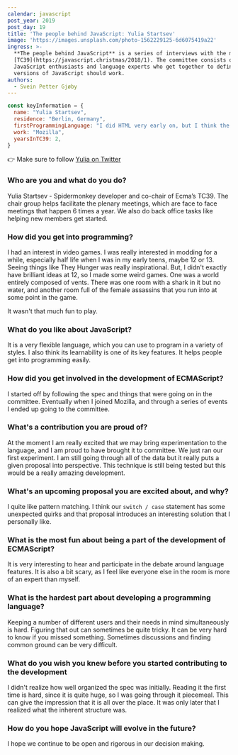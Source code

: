 ```yaml
---
calendar: javascript
post_year: 2019
post_day: 19
title: 'The people behind JavaScript: Yulia Startsev'
image: 'https://images.unsplash.com/photo-1562229125-6d6075419a22'
ingress: >-
  **The people behind JavaScript** is a series of interviews with the members of
  [TC39](https://javascript.christmas/2018/1). The committee consists of
  JavaScript enthusiasts and language experts who get together to define how new
  versions of JavaScript should work.
authors:
  - Svein Petter Gjøby
---
```

```js
const keyInformation = {
  name: "Yulia Startsev",
  residence: "Berlin, Germany", 
  firstProgrammingLanguage: "I did HTML very early on, but I think the first experience with programming that I had was with the GoldSource scripting sequences. I just don't know what language that was in.", 
  work: "Mozilla", 
  yearsInTC39: 2, 
}
```
:point_right: Make sure to follow [Yulia on Twitter](https://twitter.com/ioctaptceb)


### Who are you and what do you do?

Yulia Startsev - Spidermonkey developer and co-chair of Ecma’s TC39. The chair group helps facilitate the plenary meetings, which are face to face meetings that happen 6 times a year. We also do back office tasks like helping new members get started.

### How did you get into programming?

I had an interest in video games. I was really interested in modding for a while, especially half life when I was in my early teens, maybe 12 or 13. Seeing things like They Hunger was really inspirational. But, I didn't exactly have brilliant ideas at 12, so I made some weird games. One was a world entirely composed of vents. There was one room with a shark in it but no water, and another room full of the female assassins that you run into at some point in the game.

It wasn't that much fun to play.

### What do you like about JavaScript?

It is a very flexible language, which you can use to program in a variety of styles. I also think its learnability is one of its key features. It helps people get into programming  easily.

### How did you get involved in the development of ECMAScript?

I started off by following the spec and things that were going on in the committee. Eventually when I joined Mozilla, and through a series of events I ended up going to the committee.

### What's a contribution you are proud of?

At the moment I am really excited that we may bring experimentation to the language, and I am proud to have brought it to committee. We just ran our first experiment. I am still going through all of the data but it really puts a given proposal into perspective. This technique is still being tested but this would be a really amazing development.

### What's an upcoming proposal you are excited about, and why?

I quite like pattern matching. I think our `switch / case` statement has some unexpected quirks and that proposal introduces an interesting solution that I personally like.

### What is the most fun about being a part of the development of ECMAScript?

It is very interesting to hear and participate in the debate around language features. It is also a bit scary, as I feel like everyone else in the room is more of an expert than myself.

### What is the hardest part about developing a programming language?

Keeping a number of different users and their needs in mind simultaneously is hard. Figuring that out can sometimes be quite tricky. It can be very hard to know if you missed something. Sometimes discussions and finding common ground can be very difficult.

### What do you wish you knew before you started contributing to the development

I didn't realize how well organized the spec was initially. Reading it the first time is hard, since it is quite huge, so I was going through it piecemeal. This can give the impression that it is all over the place. It was only later that I realized what the inherent structure was.

### How do you hope JavaScript will evolve in the future?

I hope we continue to be open and rigorous in our decision making.
